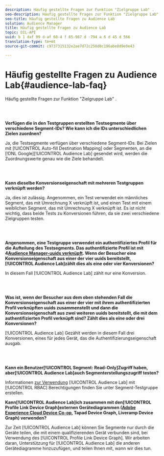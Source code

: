 ```yaml
---
description: Häufig gestellte Fragen zur Funktion "Zielgruppe Lab" .
seo-description: Häufig gestellte Fragen zur Funktion "Zielgruppe Lab" .
seo-title: Häufig gestellte Fragen zu Audience Lab
solution: Audience Manager
title: Häufig gestellte Fragen zu Audience Lab
topic: DIL-API
uuid: b 1 daf 99 d-af 60-4 f 65-987 d -794 a 6 d 45 d 566
translation-type: tm+mt
source-git-commit: c9737315132e2ae7d72c250d8c196abe8d9e0e43

---
```



# Häufig gestellte Fragen zu Audience Lab{#audience-lab-faq}

Häufig gestellte Fragen zur Funktion &quot;Zielgruppe Lab&quot; .

<!-- 

audience-lab-faq.xml

 -->

<br> 

**Verfügen die in den Testgruppen erstellten Testsegmente über verschiedene Segment-IDs? Wie kann ich die IDs unterschiedlichen Zielen zuordnen?**

Ja, die Testsegmente verfügen über verschiedene Segment-IDs. Bei Zielen mit [!UICONTROL Auto-fill Destination Mapping] oder Segmenten, an die [!DNL Google][!UICONTROL Audience Lab] gesendet wird, werden die Zuordnungswerte genau wie die Ziele behandelt.

<br> 

**Kann dieselbe Konversionseigenschaft mit mehreren Testgruppen verknüpft werden?**

Ja, dies ist zulässig. Angenommen, ein Test verwendet ein männliches Segment, das mit Umrechnung X verknüpft ist, und einen Test mit einem weiblichen Segment, das mit Umrechnung X verknüpft ist. Es ist nicht wichtig, dass beide Tests zu Konversionen führen, da sie zwei verschiedene Zielgruppen testen.

<br> 

**Angenommen, eine Testgruppe verwendet ein authentifiziertes Profil für die Aufteilung des Testsegments. Das authentifizierte Profil ist mit 4[Audience Manager-uuids verknüpft](../reference/ids-in-aam.md). Wenn der Besucher eine Konversionseigenschaft aus einer der vier uuids bereitstellt,[!UICONTROL Audience Lab]zählt dies als eine oder vier Konversionen?**

In diesem Fall [!UICONTROL Audience Lab] zählt nur eine Konversion.

<br> 

**Was ist, wenn der Besucher aus dem oben stehenden Fall die Konversionseigenschaft aus einer der vier mit ihrem authentifizierten Profil verknüpften uuids zusammenstellt und dann die Konversionseigenschaft aus zwei weiteren uuids bereitstellt, die mit dem authentifizierten Profil verknüpft sind? Zählt dies als eine oder drei Konversionen?**

[!UICONTROL Audience Lab] Gezählt werden in diesem Fall drei Konversionen, eines für jedes Gerät, das die Authentifizierungseigenschaft ausgab.

<br> 

**Kann ein Benutzer[!UICONTROL Segment: Read-Only]Zugriff haben, aber[!UICONTROL Audience Lab]auch Segmenterstellungszugriff testen?**

Informationen [zur Verwendung](../features/audience-lab/audience-lab-manage-test-groups.md#create-test-groups) [!UICONTROL Audience Lab] mit [!UICONTROL RBAC] Berechtigungen finden Sie unter Segment-Testgruppe erstellen.

**Kann[!UICONTROL Audience Lab]ich zusammen mit den[!UICONTROL Profile Link Device Graph]externen Gerätediagrammen ([Adobe Experience Cloud Device Co-op](https://marketing.adobe.com/resources/help/en_US/mcdc/mcdc-overview.html), Tapad Device Graph, Liveramp Device Graph) verwenden?**

Zur Zeit [!UICONTROL Audience Lab] können Sie Segmente nur durch die Geräte teilen, die mit einem qualifizierenden Gerät verbunden sind, bei Verwendung des [!UICONTROL Profile Link Device Graph]. Wir arbeiten daran, Unterstützung für [!UICONTROL Audience Lab] die anderen Gerätediagramme hinzuzufügen, und teilen Ihnen mit, wann wir dies tun.
